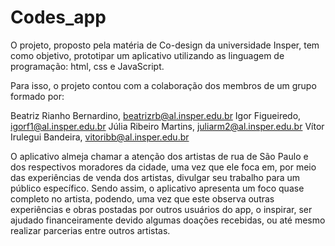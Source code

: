 # Codes_app
O projeto, proposto pela matéria de Co-design da universidade Insper, tem como objetivo, prototipar um aplicativo utilizando as linguagem de programação: html, css e JavaScript.

Para isso, o projeto contou com a colaboração dos membros de um grupo formado por:

Beatriz Rianho Bernardino, beatrizrb@al.insper.edu.br
Igor Figueiredo, igorf1@al.insper.edu.br
Júlia Ribeiro Martins, juliarm2@al.insper.edu.br
Vítor Irulegui Bandeira, vitoribb@al.insper.edu.br

O aplicativo almeja chamar a atenção dos artistas de rua de São Paulo e dos respectivos moradores da cidade, uma vez que ele foca em, por meio das experiências de venda dos artistas, divulgar seu trabalho para um público específico. Sendo assim, o aplicativo apresenta um foco quase completo no artista, podendo, uma vez que este observa outras experiências e obras postadas por outros usuários do app, o inspirar, ser ajudado financeiramente devido algumas doações recebidas, ou até mesmo realizar parcerias entre outros artistas.
